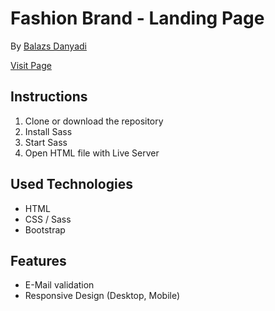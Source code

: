 # Fashion Brand - Landing Page

By [Balazs Danyadi](https://www.linkedin.com/in/balazs-danyadi/)

[Visit Page](https://fashion-landing-page.vercel.app/)

## Instructions

1. Clone or download the repository
2. Install Sass
3. Start Sass
4. Open HTML file with Live Server

## Used Technologies

- HTML
- CSS / Sass
- Bootstrap

## Features

- E-Mail validation
- Responsive Design (Desktop, Mobile)
